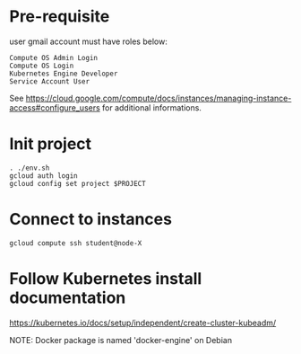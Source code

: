 # Pre-requisite

user gmail account must have roles below:
```
Compute OS Admin Login
Compute OS Login
Kubernetes Engine Developer
Service Account User
```
See https://cloud.google.com/compute/docs/instances/managing-instance-access#configure_users for additional informations.

# Init project

```
. ./env.sh
gcloud auth login
gcloud config set project $PROJECT
```

# Connect to instances

``` shell
gcloud compute ssh student@node-X
```

# Follow Kubernetes install documentation 

https://kubernetes.io/docs/setup/independent/create-cluster-kubeadm/

NOTE: Docker package is named 'docker-engine' on Debian
